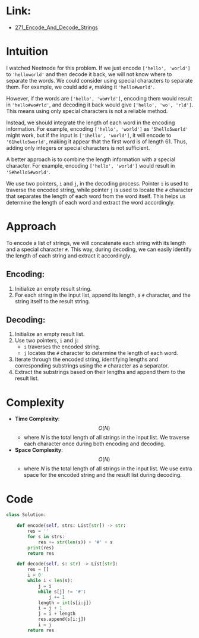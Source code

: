 # Link:
- [271_Encode_And_Decode_Strings](https://leetcode.com/problems/encode-and-decode-strings/description/)

# Intuition

I watched Neetnode for this problem. If we just encode `['hello', 'world']` to `'helloworld'` and then decode it back, we will not know where to separate the words. We could consider using special characters to separate them. For example, we could add `#`, making it `'hello#world'`.

However, if the words are `['hello', 'wo#rld']`, encoding them would result in `'hello#wo#rld'`, and decoding it back would give `['hello', 'wo', 'rld']`. This means using only special characters is not a reliable method.

Instead, we should integrate the length of each word in the encoding information. For example, encoding `['hello', 'world']` as `'5hello5world'` might work, but if the input is `['1hello', 'world']`, it will encode to `'61hello5world'`, making it appear that the first word is of length 61. Thus, adding only integers or special characters is not sufficient.

A better approach is to combine the length information with a special character. For example, encoding `['hello', 'world']` would result in `'5#hello5#world'`.

We use two pointers, `i` and `j`, in the decoding process. Pointer `i` is used to traverse the encoded string, while pointer `j` is used to locate the `#` character that separates the length of each word from the word itself. This helps us determine the length of each word and extract the word accordingly.

# Approach

To encode a list of strings, we will concatenate each string with its length and a special character `#`. This way, during decoding, we can easily identify the length of each string and extract it accordingly.

## Encoding:
1. Initialize an empty result string.
2. For each string in the input list, append its length, a `#` character, and the string itself to the result string.

## Decoding:
1. Initialize an empty result list.
2. Use two pointers, `i` and `j`:
   - `i` traverses the encoded string.
   - `j` locates the `#` character to determine the length of each word.
3. Iterate through the encoded string, identifying lengths and corresponding substrings using the `#` character as a separator.
4. Extract the substrings based on their lengths and append them to the result list.

# Complexity

- **Time Complexity**:
  $$O(N)$$
  - where $N$ is the total length of all strings in the input list. We traverse each character once during both encoding and decoding.
- **Space Complexity**:
  $$O(N)$$
  - where $N$ is the total length of all strings in the input list. We use extra space for the encoded string and the result list during decoding.

# Code
```python
class Solution:

    def encode(self, strs: List[str]) -> str:
        res = ''
        for s in strs:
            res += str(len(s)) + '#' + s
        print(res)
        return res

    def decode(self, s: str) -> List[str]:
        res = []
        i = 0
        while i < len(s):
            j = i
            while s[j] != '#':
                j += 1
            length = int(s[i:j])
            i = j + 1
            j = i + length
            res.append(s[i:j])
            i = j
        return res
```


